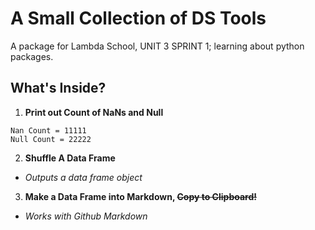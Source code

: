 # A Small Collection of DS Tools
 A package for Lambda School, UNIT 3 SPRINT 1; learning about python packages.
## What's Inside?
1. **Print out Count of NaNs and Null**
  ```
  Nan Count = 11111
  Null Count = 22222
  ```


2. **Shuffle A Data Frame**
  - *Outputs a data frame object*

3. **Make a Data Frame into Markdown, ~~Copy to Clipboard!~~**
  - *Works with Github Markdown*
